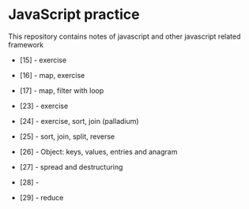 # JavaScript practice
This repository contains notes of javascript and other javascript related framework

- [15] - exercise
- [16] - map, exercise
- [17] - map, filter with loop

- [23] - exercise
- [24] - exercise, sort, join (palladium)
- [25] - sort, join, split, reverse
- [26] - Object: keys, values, entries and anagram
- [27] - spread and destructuring
- [28] - 
- [29] - reduce